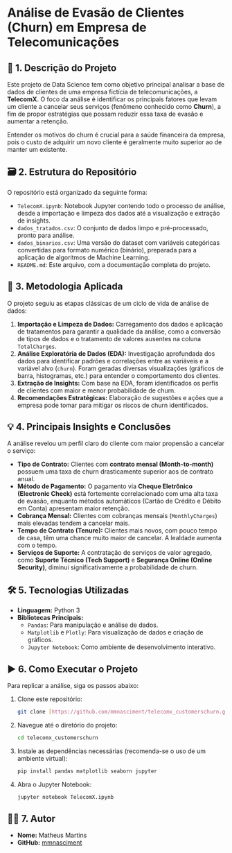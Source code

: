 # Análise de Evasão de Clientes (Churn) em Empresa de Telecomunicações

## 📝 1. Descrição do Projeto

Este projeto de Data Science tem como objetivo principal analisar a base de dados de clientes de uma empresa fictícia de telecomunicações, a **TelecomX**. O foco da análise é identificar os principais fatores que levam um cliente a cancelar seus serviços (fenômeno conhecido como **Churn**), a fim de propor estratégias que possam reduzir essa taxa de evasão e aumentar a retenção.

Entender os motivos do churn é crucial para a saúde financeira da empresa, pois o custo de adquirir um novo cliente é geralmente muito superior ao de manter um existente.

## 🗃️ 2. Estrutura do Repositório

O repositório está organizado da seguinte forma:

-   `TelecomX.ipynb`: Notebook Jupyter contendo todo o processo de análise, desde a importação e limpeza dos dados até a visualização e extração de insights.
-   `dados_tratados.csv`: O conjunto de dados limpo e pré-processado, pronto para análise.
-   `dados_binarios.csv`: Uma versão do dataset com variáveis categóricas convertidas para formato numérico (binário), preparada para a aplicação de algoritmos de Machine Learning.
-   `README.md`: Este arquivo, com a documentação completa do projeto.

## 🚀 3. Metodologia Aplicada

O projeto seguiu as etapas clássicas de um ciclo de vida de análise de dados:

1.  **Importação e Limpeza de Dados:** Carregamento dos dados e aplicação de tratamentos para garantir a qualidade da análise, como a conversão de tipos de dados e o tratamento de valores ausentes na coluna `TotalCharges`.
2.  **Análise Exploratória de Dados (EDA):** Investigação aprofundada dos dados para identificar padrões e correlações entre as variáveis e a variável alvo (`churn`). Foram geradas diversas visualizações (gráficos de barra, histogramas, etc.) para entender o comportamento dos clientes.
3.  **Extração de Insights:** Com base na EDA, foram identificados os perfis de clientes com maior e menor probabilidade de churn.
4.  **Recomendações Estratégicas:** Elaboração de sugestões e ações que a empresa pode tomar para mitigar os riscos de churn identificados.

## 💡 4. Principais Insights e Conclusões

A análise revelou um perfil claro do cliente com maior propensão a cancelar o serviço:

* **Tipo de Contrato:** Clientes com **contrato mensal (Month-to-month)** possuem uma taxa de churn drasticamente superior aos de contrato anual.
* **Método de Pagamento:** O pagamento via **Cheque Eletrônico (Electronic Check)** está fortemente correlacionado com uma alta taxa de evasão, enquanto métodos automáticos (Cartão de Crédito e Débito em Conta) apresentam maior retenção.
* **Cobrança Mensal:** Clientes com cobranças mensais (`MonthlyCharges`) mais elevadas tendem a cancelar mais.
* **Tempo de Contrato (Tenure):** Clientes mais novos, com pouco tempo de casa, têm uma chance muito maior de cancelar. A lealdade aumenta com o tempo.
* **Serviços de Suporte:** A contratação de serviços de valor agregado, como **Suporte Técnico (Tech Support)** e **Segurança Online (Online Security)**, diminui significativamente a probabilidade de churn.

## 🛠️ 5. Tecnologias Utilizadas

-   **Linguagem:** Python 3
-   **Bibliotecas Principais:**
    -   `Pandas`: Para manipulação e análise de dados.
    -   `Matplotlib` e `Plotly`: Para visualização de dados e criação de gráficos.
    -   `Jupyter Notebook`: Como ambiente de desenvolvimento interativo.

## ▶️ 6. Como Executar o Projeto

Para replicar a análise, siga os passos abaixo:

1.  Clone este repositório:
    ```bash
    git clone [https://github.com/mmnasciment/telecomx_customerschurn.git](https://github.com/mmnasciment/telecomx_customerschurn.git)
    ```
2.  Navegue até o diretório do projeto:
    ```bash
    cd telecomx_customerschurn
    ```
3.  Instale as dependências necessárias (recomenda-se o uso de um ambiente virtual):
    ```bash
    pip install pandas matplotlib seaborn jupyter
    ```
4.  Abra o Jupyter Notebook:
    ```bash
    jupyter notebook TelecomX.ipynb
    ```

## 👨‍💻 7. Autor

* **Nome:** Matheus Martins
* **GitHub:** [mmnasciment](https://github.com/mmnasciment)
